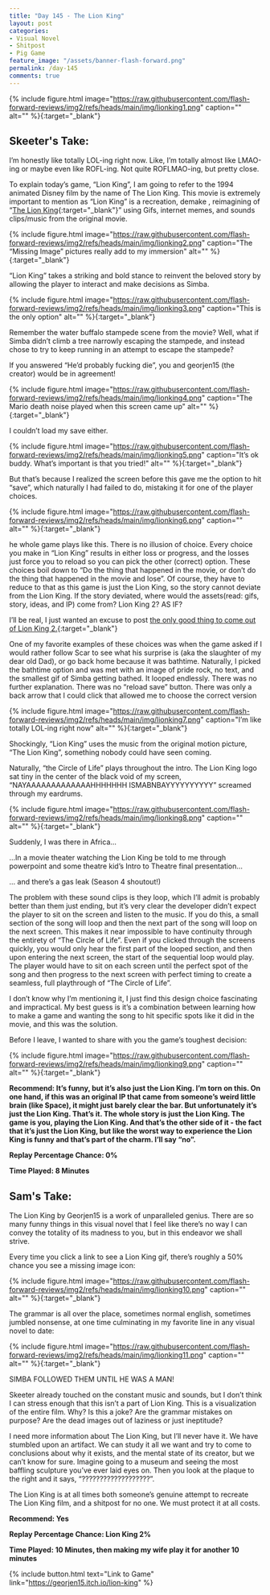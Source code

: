 ```yaml
---
title: "Day 145 - The Lion King"
layout: post
categories:
- Visual Novel
- Shitpost
- Pig Game
feature_image: "/assets/banner-flash-forward.png"
permalink: /day-145
comments: true
---
```


{% include figure.html image="https://raw.githubusercontent.com/flash-forward-reviews/img2/refs/heads/main/img/lionking1.png" caption="" alt="" %}{:target="_blank"}

## Skeeter's Take:

I’m honestly like totally LOL-ing right now. Like, I’m totally almost like LMAO-ing or maybe even like ROFL-ing. Not quite ROFLMAO-ing, but pretty close. 

To explain today’s game, “Lion King”, I am going to refer to the 1994 animated Disney film by the name of The Lion King. This movie is extremely important to mention as “Lion King” is a recreation, demake , reimagining of “[The Lion King](https://en.wikipedia.org/wiki/The_Lion_King){:target="_blank"}” using Gifs, internet memes, and sounds clips/music from the original movie.

{% include figure.html image="https://raw.githubusercontent.com/flash-forward-reviews/img2/refs/heads/main/img/lionking2.png" caption="The “Missing Image” pictures really add to my immersion" alt="" %}{:target="_blank"}

 “Lion King” takes a striking and bold stance to reinvent the beloved story by allowing the player to interact and make decisions as Simba.

{% include figure.html image="https://raw.githubusercontent.com/flash-forward-reviews/img2/refs/heads/main/img/lionking3.png" caption="This is the only option" alt="" %}{:target="_blank"}

Remember the water buffalo stampede scene from the movie? Well, what if Simba didn’t climb a tree narrowly escaping the stampede, and instead chose to try to keep running in an attempt to escape the stampede? 

If you answered “He’d probably fucking die”, you and georjen15 (the creator) would be in agreement!

{% include figure.html image="https://raw.githubusercontent.com/flash-forward-reviews/img2/refs/heads/main/img/lionking4.png" caption="The Mario death noise played when this screen came up" alt="" %}{:target="_blank"}

I couldn’t load my save either.

{% include figure.html image="https://raw.githubusercontent.com/flash-forward-reviews/img2/refs/heads/main/img/lionking5.png" caption="It’s ok buddy. What’s important is that you tried!" alt="" %}{:target="_blank"}

But that’s because I realized the screen before this gave me the option to hit “save”, which naturally I had failed to do, mistaking it for one of the player choices. 

{% include figure.html image="https://raw.githubusercontent.com/flash-forward-reviews/img2/refs/heads/main/img/lionking6.png" caption="" alt="" %}{:target="_blank"}

he whole game plays like this. There is no illusion of choice. Every choice you make in “Lion King” results in either loss or progress, and the losses just force you to reload so you can pick the other (correct) option. These choices boil down to “Do the thing that happened in the movie, or don’t do the thing that happened in the movie and lose”. Of course, they have to reduce to that as this game is just the Lion King, so the story cannot deviate from the Lion King. If the story deviated, where would the assets(read: gifs, story, ideas, and IP) come from? Lion King 2? AS IF? 

I’ll be real, I just wanted an excuse to post [the only good thing to come out of Lion King 2.](https://www.youtube.com/watch?v=hjfM6NiMGG4&ab_channel=classicdisneyluver1){:target="_blank"} 

One of my favorite examples of these choices was when the game asked if I would rather follow Scar to see what his surprise is (aka the slaughter of my dear old Dad), or go back home because it was bathtime. Naturally, I picked the bathtime option and was met with an image of pride rock, no text, and the smallest gif of Simba getting bathed. It looped endlessly. There was no further explanation. There was no “reload save” button. There was only a back arrow that I could click that allowed me to choose the correct version

{% include figure.html image="https://raw.githubusercontent.com/flash-forward-reviews/img2/refs/heads/main/img/lionking7.png" caption="I’m like totally LOL-ing right now" alt="" %}{:target="_blank"}

Shockingly, “Lion King” uses the music from the original motion picture, “The Lion King”, something nobody could have seen coming. 

Naturally, “the Circle of Life” plays throughout the intro. The Lion King logo sat tiny in the center of the black void of my screen, “NAYAAAAAAAAAAAAAHHHHHHH ISMABNBAYYYYYYYYYY” screamed through my eardrums.

{% include figure.html image="https://raw.githubusercontent.com/flash-forward-reviews/img2/refs/heads/main/img/lionking8.png" caption="" alt="" %}{:target="_blank"}

Suddenly, I was there in Africa…

…In a movie theater watching the Lion King be told to me through powerpoint and some theatre kid’s Intro to Theatre final presentation… 

… and there’s a gas leak (Season 4 shoutout!)

The problem with these sound clips is they loop, which I’ll admit is probably better than them just ending, but it’s very clear the developer didn’t expect the player to sit on the screen and listen to the music. If you do this, a small section of the song will loop and then the next part of the song will loop on the next screen. This makes it near impossible to have continuity through the entirety of “The Circle of Life”. Even if you clicked through the screens quickly, you would only hear the first part of the looped section, and then upon entering the next screen, the start of the sequential loop would play. The player would have to sit on each screen until the perfect spot of the song and then progress to the next screen with perfect timing to create a seamless, full playthrough of “The Circle of Life”. 

I don’t know why I’m mentioning it, I just find this design choice fascinating and impractical. My best guess is it’s a combination between learning how to make a game and wanting the song to hit specific spots like it did in the movie, and this was the solution. 

Before I leave, I wanted to share with you the game’s toughest decision: 

{% include figure.html image="https://raw.githubusercontent.com/flash-forward-reviews/img2/refs/heads/main/img/lionking9.png" caption="" alt="" %}{:target="_blank"}

**Recommend: It’s funny, but it’s also just the Lion King. I’m torn on this. On one hand, if this was an original IP that came from someone’s weird little brain (like Space), it might just barely clear the bar. But unfortunately it’s just the Lion King. That’s it. The whole story is just the Lion King. The game is you, playing the Lion King. And that’s the other side of it - the fact that it’s just the Lion King, but like the worst way to experience the Lion King is funny and that’s part of the charm. I’ll say “no”.**

**Replay Percentage Chance: 0%**

**Time Played: 8 Minutes**

## Sam's Take:

The Lion King by Georjen15 is a work of unparalleled genius. There are so many funny things in this visual novel that I feel like there’s no way I can convey the totality of  its madness to you, but in this endeavor we shall strive.

Every time you click a link to see a Lion King gif, there’s roughly a 50% chance you see a missing image icon:

{% include figure.html image="https://raw.githubusercontent.com/flash-forward-reviews/img2/refs/heads/main/img/lionking10.png" caption="" alt="" %}{:target="_blank"}

The grammar is all over the place, sometimes normal english, sometimes jumbled nonsense, at one time culminating in my favorite line in any visual novel to date:

{% include figure.html image="https://raw.githubusercontent.com/flash-forward-reviews/img2/refs/heads/main/img/lionking11.png" caption="" alt="" %}{:target="_blank"}

SIMBA FOLLOWED THEM UNTIL HE WAS A MAN!

Skeeter already touched on the constant music and sounds, but I don’t think I can stress enough that this isn’t a part of Lion King. This is a visualization of the entire film. Why? Is this a joke? Are the grammar mistakes on purpose? Are the dead images out of laziness or just ineptitude?

I need more information about The Lion King, but I’ll never have it. We have stumbled upon an artifact. We can study it all we want and try to come to conclusions about why it exists, and the mental state of its creator, but we can’t know for sure. Imagine going to a museum and seeing the most baffling sculpture you’ve ever laid eyes on. Then you look at the plaque to the right and it says, “???????????????????”.

The Lion King is at all times both someone’s genuine attempt to recreate The Lion King film, and a shitpost for no one. We must protect it at all costs.

**Recommend: Yes**

**Replay Percentage Chance: Lion King 2%**

**Time Played: 10 Minutes, then making my wife play it for another 10 minutes**

{% include button.html text="Link to Game" link="https://georjen15.itch.io/lion-king" %}